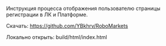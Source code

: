 Инструкция процесса отображения пользователю страницы регистрации в ЛК и Платформе.

Скачать: https://github.com/YBkhrv/RoboMarkets

Локально открыть: build/html/index.html 
